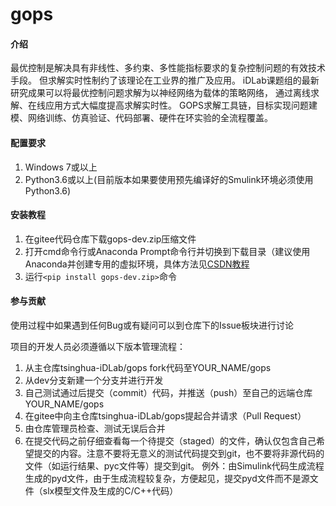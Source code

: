 # gops

#### 介绍
最优控制是解决具有非线性、多约束、多性能指标要求的复杂控制问题的有效技术手段。 但求解实时性制约了该理论在工业界的推广及应用。
iDLab课题组的最新研究成果可以将最优控制问题求解为以神经网络为载体的策略网络， 通过离线求解、在线应用方式大幅度提高求解实时性。
GOPS求解工具链，目标实现问题建模、网络训练、仿真验证、代码部署、硬件在环实验的全流程覆盖。

#### 配置要求
1. Windows 7或以上
2. Python3.6或以上(目前版本如果要使用预先编译好的Smulink环境必须使用Python3.6)

#### 安装教程

1.  在gitee代码仓库下载gops-dev.zip压缩文件
2.  打开cmd命令行或Anaconda Prompt命令行并切换到下载目录（建议使用Anaconda并创建专用的虚拟环境，具体方法见[CSDN教程](https://blog.csdn.net/sizhi_xht/article/details/80964099)
3.  运行`<pip install gops-dev.zip>`命令




#### 参与贡献
使用过程中如果遇到任何Bug或有疑问可以到仓库下的Issue板块进行讨论

项目的开发人员必须遵循以下版本管理流程：
1.	从主仓库tsinghua-iDLab/gops fork代码至YOUR_NAME/gops
2.	从dev分支新建一个分支并进行开发
3.	自己测试通过后提交（commit）代码，并推送（push）至自己的远端仓库YOUR_NAME/gops
4.	在gitee中向主仓库tsinghua-iDLab/gops提起合并请求（Pull Request）
5.	由仓库管理员检查、测试无误后合并
6.	在提交代码之前仔细查看每一个待提交（staged）的文件，确认仅包含自己希望提交的内容。注意不要将无意义的测试代码提交到git，也不要将非源代码的文件（如运行结果、pyc文件等）提交到git。
例外：由Simulink代码生成流程生成的pyd文件，由于生成流程较复杂，方便起见，提交pyd文件而不是源文件（slx模型文件及生成的C/C++代码）


